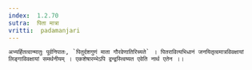 ```yaml
---
index:  1.2.70
sutra:  पिता मात्रा
vritti:  padamanjari
---
```


	अभ्यर्हितत्वान्मातुः पूर्वनिपातः, `पितुर्दशगुणं माता गौरवेणातिरिच्यते` । पितरावित्यभिधानं जनयितृत्वमात्रविवक्षायां लिङ्गाविवक्षायां समर्थनीयम् । एकशेषारम्भेऽपि द्वन्द्वस्त्विष्यत एवेति नार्थ एतेन ।।
